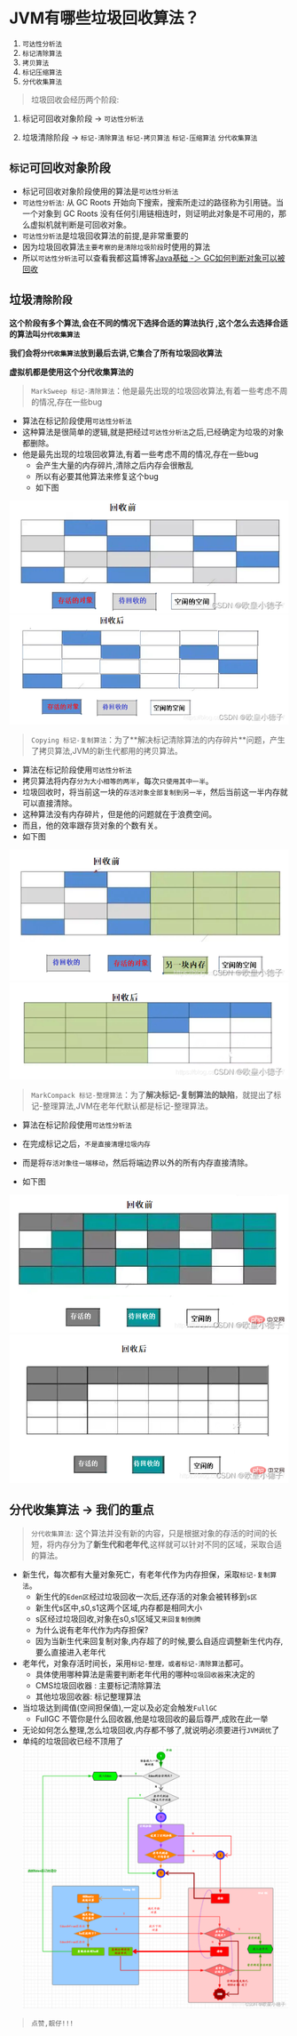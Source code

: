 # JVM有哪些垃圾回收算法？ 

1. `可达性分析法`
2. `标记清除算法`
3. `拷⻉算法`
4. `标记压缩算法`
5. `分代收集算法`

> 垃圾回收会经历两个阶段: 

1. 标记可回收对象阶段  -> `可达性分析法`

2. 垃圾清除阶段 -> `标记-清除算法` `标记-拷⻉算法` `标记-压缩算法` `分代收集算法`

## `标记`可回收对象阶段

- 标记可回收对象阶段使用的算法是`可达性分析法`
- `可达性分析法`: 从 GC Roots 开始向下搜索，搜索所⾛过的路径称为引⽤链。当⼀个对象到 GC Roots 没有任何引⽤链相连时，则证明此对象是不可⽤的，那么虚拟机就判断是可回收对象。
- `可达性分析法`是垃圾回收算法的前提,是非常重要的
- 因为垃圾回收算法`主要考察的是清除垃圾阶段`时使用的算法
- 所以`可达性分析法`可以查看我都这篇博客[Java基础 -＞ GC如何判断对象可以被回收](https://blog.csdn.net/rod0320/article/details/123073876?spm=1001.2014.3001.5501)

## 垃圾`清除阶段` 

**这个阶段有多个算法,会在不同的情况下选择合适的算法执行 ,这个怎么去选择合适的算法叫`分代收集算法`**

**我们会将`分代收集算法`放到最后去讲,它集合了所有垃圾回收算法**

**虚拟机都是使用这个分代收集算法的**

> `MarkSweep 标记-清除算法`：他是最先出现的垃圾回收算法,有着一些考虑不周的情况,存在一些bug
- 算法在标记阶段使用`可达性分析法`
- 这种算法是很简单的逻辑,就是把经过`可达性分析法`之后,已经确定为垃圾的对象都删除。
- 他是最先出现的垃圾回收算法,有着一些考虑不周的情况,存在一些bug
  - 会产⽣⼤量的内存碎⽚,清除之后内存会很散乱
  - 所以有必要其他算法来修复这个bug 
  - 如下图

![在这里插入图片描述](../../../../图片保存\fe6f486f345846aa9ab6d61d1c02ba1f.png)
![img](../../../../图片保存\da14e239cdd148fcb1051c5fdd860fa3.png)


> `Copying 标记-复制算法`：为了**解决标记清除算法的内存碎⽚**问题，产⽣了拷⻉算法,JVM的新生代都用的拷⻉算法。
- 算法在标记阶段使用`可达性分析法`
- 拷⻉算法将内存`分为⼤⼩相等的两半`，每次`只使⽤其中⼀半`。
- 垃圾回收时，将当前这⼀块的`存活对象全部复制到另⼀半`，然后当前这⼀半内存就可以直接清除。
- 这种算法没有内存碎⽚，但是他的问题就在于浪费空间。
- ⽽且，他的效率跟存货对象的个数有关。 
- 如下图

![](../../../../图片保存\e5dfb2acff6140fc9c5d88c53e26ac0a.png)
![在这里插入图片描述](../../../../图片保存\dc30db1badf5475e8985733e056cfbb6.png)


> `MarkCompack 标记-整理算法`：为了**解决标记-复制算法的缺陷**，就提出了标记-整理算法,JVM在老年代默认都是标记-整理算法。
- 算法在标记阶段使用`可达性分析法`
- 在完成标记之后，`不是直接清理垃圾内存`
- ⽽是将`存活对象往⼀端移动`，然后将端边界以外的所有内存直接清除。

- 如下图

![在这里插入图片描述](../../../../图片保存\e2dafd33cb8e46a88dc57a0761471d6f.png)
![在这里插入图片描述](../../../../图片保存\a0d4ec2b26584115a7eddea08746fc2a.png)

## 分代收集算法 -> 我们的重点
> `分代收集算法`: 这个算法并没有新的内容，只是根据对象的存活的时间的长短，将内存分为了**新生代和老年代**,这样就可以针对不同的区域，采取合适的算法。

- 新生代，每次都有大量对象死亡，有老年代作为内存担保，采取`标记-复制算法`。
  - 新生代的`Eden区`经过垃圾回收一次后,还存活的对象会被转移到`s区`
  - 新生代s区中,s0,s1这两个区域,内存都是相同大小
  - s区经过垃圾回收,对象在s0,s1区域又`来回复制倒腾 `
  - 为什么说有老年代作为内存担保? 
  - 因为当新生代来回复制对象,内存超了的时候,要么自适应调整新生代内存,要么直接进入老年代
- 老年代，对象存活时间长，采用`标记-整理，或者标记-清除算法`都可。
  - 具体使用哪种算法是需要判断老年代用的哪种`垃圾回收器`来决定的
  - CMS垃圾回收器 :  主要标记清除算法
  - 其他垃圾回收器: 标记整理算法
- 当垃圾达到阈值(空间担保值),一定以及必定会触发`FullGC `
  - FullGC 不管你是什么回收器,他是垃圾回收的最后尊严,成败在此一举
- 无论如何怎么整理,怎么垃圾回收,内存都不够了,就说明必须要进行`JVM调优`了
- 单纯的垃圾回收已经不顶用了
![在这里插入图片描述](../../../../图片保存\da822c6a52d646b48c49e5557eadac40.png)

> `点赞,靓仔!!!`